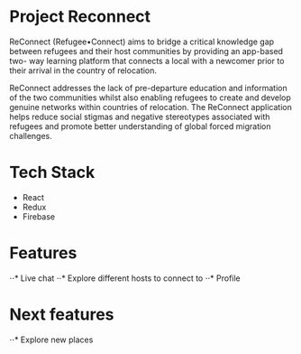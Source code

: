 # Project Reconnect

ReConnect (Refugee•Connect) aims to bridge a critical knowledge gap between refugees and their host communities by providing an app-based two- way learning platform that connects a local with a newcomer prior to their arrival in the country of relocation.

ReConnect addresses the lack of pre-departure education and information of the two communities whilst also enabling refugees to create and develop genuine networks within countries of relocation. The ReConnect application helps reduce social stigmas and negative stereotypes associated with refugees and promote better understanding of global forced migration challenges.

# Tech Stack
- React
- Redux
- Firebase

# Features

⋅⋅* Live chat
⋅⋅* Explore different hosts to connect to
⋅⋅* Profile


# Next features
⋅⋅* Explore new places
